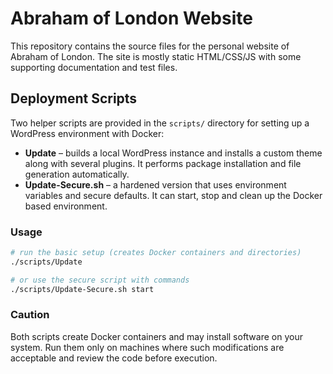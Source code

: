# Abraham of London Website

This repository contains the source files for the personal website of Abraham of London. The site is mostly static HTML/CSS/JS with some supporting documentation and test files.

## Deployment Scripts

Two helper scripts are provided in the `scripts/` directory for setting up a WordPress environment with Docker:

- **Update** – builds a local WordPress instance and installs a custom theme along with several plugins. It performs package installation and file generation automatically.
- **Update-Secure.sh** – a hardened version that uses environment variables and secure defaults. It can start, stop and clean up the Docker based environment.

### Usage

```bash
# run the basic setup (creates Docker containers and directories)
./scripts/Update

# or use the secure script with commands
./scripts/Update-Secure.sh start
```

### Caution

Both scripts create Docker containers and may install software on your system. Run them only on machines where such modifications are acceptable and review the code before execution.
